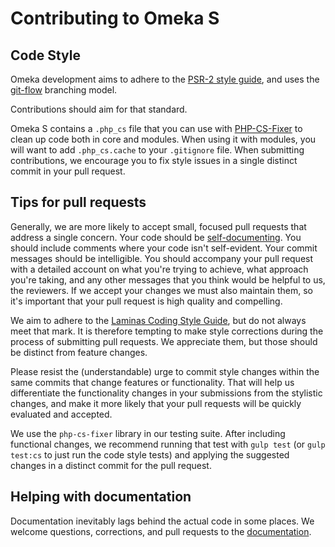 # Contributing to Omeka S

## Code Style

Omeka development aims to adhere to the [PSR-2 style guide](http://www.php-fig.org/psr/psr-2), and uses the [git-flow](http://nvie.com/posts/a-successful-git-branching-model) branching model.

Contributions should aim for that standard.

Omeka S contains a `.php_cs` file that you can use with [PHP-CS-Fixer](https://github.com/FriendsOfPHP/PHP-CS-Fixer) to clean up code both in core and modules. When using it with modules, you will want to add `.php_cs.cache` to your `.gitignore` file. When submitting contributions, we encourage you to fix style issues in a single distinct commit in your pull request.

## Tips for pull requests

Generally, we are more likely to accept small, focused pull requests that address a single concern. Your code should be [self-documenting](https://en.wikipedia.org/wiki/Self-documenting_code). You should include comments where your code isn't self-evident. Your commit messages should be intelligible. You should accompany your pull request with a detailed account on what you're trying to achieve, what approach you're taking, and any other messages that you think would be helpful to us, the reviewers. If we accept your changes we must also maintain them, so it's important that your pull request is high quality and compelling.

We aim to adhere to the [Laminas Coding Style Guide](https://docs.laminas.dev/laminas-coding-standard/v2/coding-style-guide/), but do not always meet that mark. It is therefore tempting to make style corrections during the process of submitting pull requests. We appreciate them, but those should be distinct from feature changes.

Please resist the (understandable) urge to commit style changes within the same commits that change features or functionality. That will help us differentiate the functionality changes in your submissions from the stylistic changes, and make it more likely that your pull requests will be quickly evaluated and accepted.

We use the `php-cs-fixer` library in our testing suite. After including functional changes, we recommend running that test with `gulp test` (or `gulp test:cs` to just run the code style tests) and applying the suggested changes in a distinct commit for the pull request.

## Helping with documentation

Documentation inevitably lags behind the actual code in some places. We welcome questions, corrections, and pull requests to the [documentation](https://github.com/omeka/omeka-s-developer/issues). 
